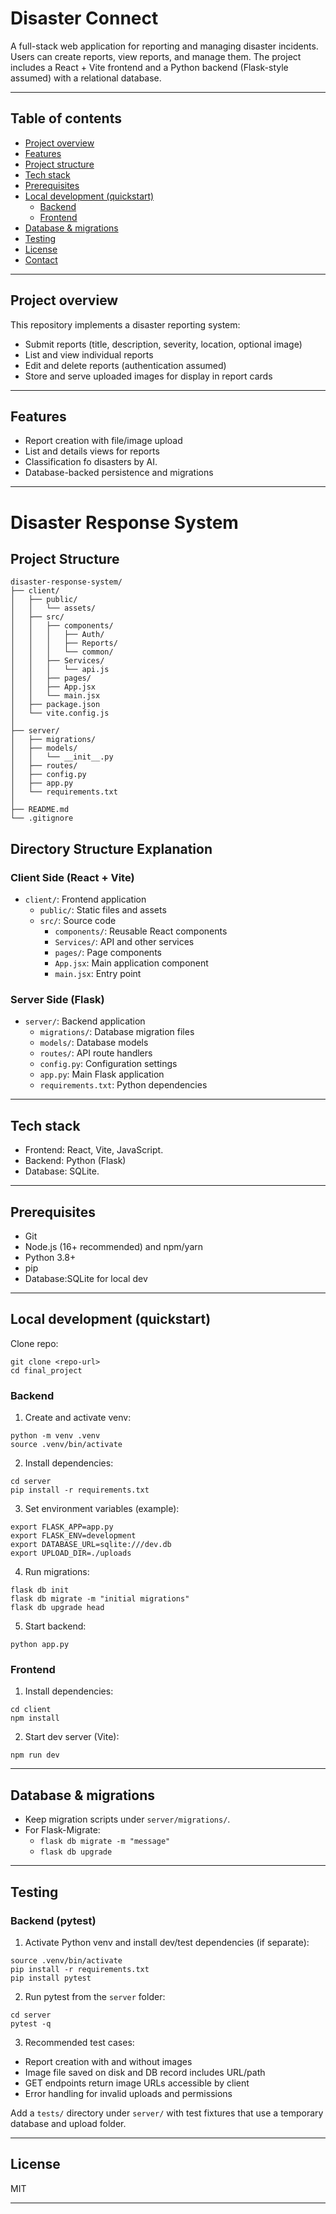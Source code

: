 # Disaster Connect

A full-stack web application for reporting and managing disaster incidents. Users can create reports, view reports, and manage them. The project includes a React + Vite frontend and a Python backend (Flask-style assumed) with a relational database.

---

## Table of contents

- [Project overview](#project-overview)
- [Features](#features)
- [Project structure](#project-structure)
- [Tech stack](#tech-stack)
- [Prerequisites](#prerequisites)
- [Local development (quickstart)](#local-development-quickstart)
  - [Backend](#backend)
  - [Frontend](#frontend)
- [Database & migrations](#database--migrations)
- [Testing](#testing)
- [License](#license)
- [Contact](#contact)

---

## Project overview

This repository implements a disaster reporting system:
- Submit reports (title, description, severity, location, optional image)
- List and view individual reports
- Edit and delete reports (authentication assumed)
- Store and serve uploaded images for display in report cards

---

## Features

- Report creation with file/image upload
- List and details views for reports
- Classification fo disasters by AI.
- Database-backed persistence and migrations

---

# Disaster Response System

## Project Structure

```
disaster-response-system/
├── client/
│   ├── public/
│   │   └── assets/
│   ├── src/
│   │   ├── components/
│   │   │   ├── Auth/
│   │   │   ├── Reports/
│   │   │   └── common/
│   │   ├── Services/
│   │   │   └── api.js
│   │   ├── pages/
│   │   ├── App.jsx
│   │   └── main.jsx
│   ├── package.json
│   └── vite.config.js
│
├── server/
│   ├── migrations/
│   ├── models/
│   │   └── __init__.py
│   ├── routes/
│   ├── config.py
│   ├── app.py
│   └── requirements.txt
│
├── README.md
└── .gitignore
```

## Directory Structure Explanation

### Client Side (React + Vite)
- `client/`: Frontend application
  - `public/`: Static files and assets
  - `src/`: Source code
    - `components/`: Reusable React components
    - `Services/`: API and other services
    - `pages/`: Page components
    - `App.jsx`: Main application component
    - `main.jsx`: Entry point

### Server Side (Flask)
- `server/`: Backend application
  - `migrations/`: Database migration files
  - `models/`: Database models
  - `routes/`: API route handlers
  - `config.py`: Configuration settings
  - `app.py`: Main Flask application
  - `requirements.txt`: Python dependencies
---

## Tech stack

- Frontend: React, Vite, JavaScript.
- Backend: Python (Flask)
- Database: SQLite.
---

## Prerequisites

- Git
- Node.js (16+ recommended) and npm/yarn
- Python 3.8+
- pip
- Database:SQLite for local dev

---



## Local development (quickstart)

Clone repo:
```
git clone <repo-url>
cd final_project
```

### Backend

1. Create and activate venv:
```
python -m venv .venv
source .venv/bin/activate
```

2. Install dependencies:
```
cd server
pip install -r requirements.txt
```

3. Set environment variables (example):
```
export FLASK_APP=app.py
export FLASK_ENV=development
export DATABASE_URL=sqlite:///dev.db
export UPLOAD_DIR=./uploads
```

4. Run migrations:
```
flask db init
flask db migrate -m "initial migrations"
flask db upgrade head
```

5. Start backend:
```
python app.py
```

### Frontend

1. Install dependencies:
```
cd client
npm install

```

2. Start dev server (Vite):
```
npm run dev
```
---

## Database & migrations

- Keep migration scripts under `server/migrations/`.
- For Flask-Migrate:
  - `flask db migrate -m "message"`
  - `flask db upgrade`

---

## Testing

### Backend (pytest)

1. Activate Python venv and install dev/test dependencies (if separate):
```
source .venv/bin/activate
pip install -r requirements.txt
pip install pytest
```

2. Run pytest from the `server` folder:
```
cd server
pytest -q
```

3. Recommended test cases:
- Report creation with and without images
- Image file saved on disk and DB record includes URL/path
- GET endpoints return image URLs accessible by client
- Error handling for invalid uploads and permissions

Add a `tests/` directory under `server/` with test fixtures that use a temporary database and upload folder.

---



## License

MIT

---



